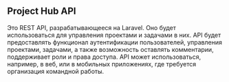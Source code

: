 ## Project Hub API
Это REST API, разрабатывающееся на Laravel. Оно будет использоваться для управления проектами и задачами в них. API будет предоставлять функционал аутентификации пользователей, управления проектами, задачами, а также возможность оставлять комментарии, поддерживает роли и права доступа. API может использоваться, например, в веб, или в мобильных приложениях, где требуется организация командной работы.
